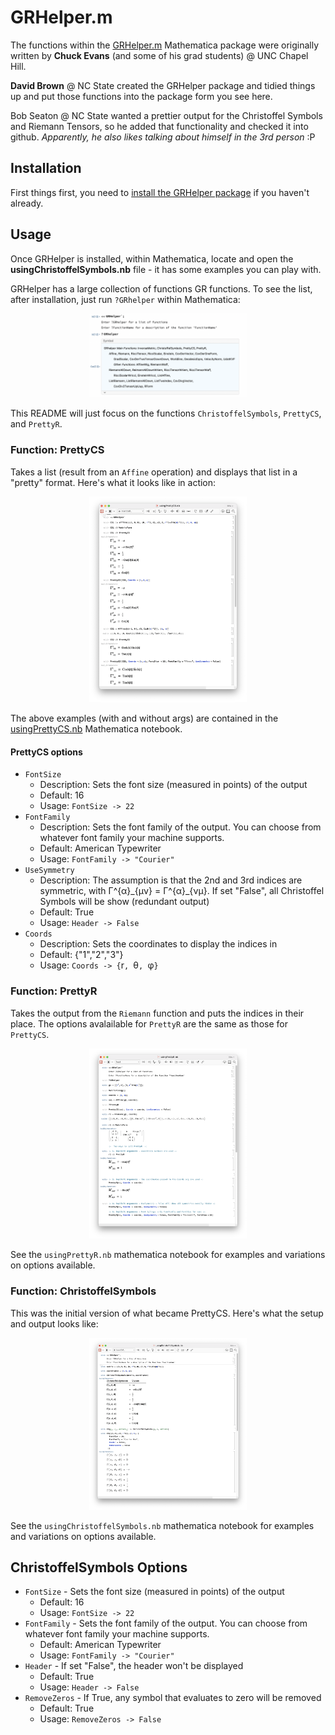 # GRHelper.m

The functions within the [GRHelper.m](./GRHelper.m) Mathematica package were originally written by **Chuck Evans** (and some of his grad students) @ UNC Chapel Hill.

**David Brown** @ NC State created the GRHelper package and tidied things up and put those functions into the package form you see here.

Bob Seaton @ NC State wanted a prettier output for the Christoffel Symbols and Riemann Tensors, so he added that functionality and checked it into github. *Apparently, he also likes talking about himself in the 3rd person* :P 

## Installation

First things first, you need to [install the GRHelper package](README-InstallPackage.md) if you haven't already.

## Usage

Once GRHelper is installed, within Mathematica, locate and open the **usingChristoffelSymbols.nb** file - it has some examples you can play with.

GRHelper has a large collection of functions GR functions. To see the list, after installation, just run ```?GRhelper``` within Mathematica:

<p align="center">
    <img src="images/GRhelper-Functions.png" width=50%>
</p>

This README will just focus on the functions ```ChristoffelSymbols```, ```PrettyCS```, and ```PrettyR```.

### Function: PrettyCS

Takes a list (result from an ```Affine``` operation) and displays that list in a "pretty" format. Here's what it looks like in action:

<p align="center">
    <img src="images/usingPrettyCS.png" width=50%>
</p>

The above examples (with and without args) are contained in the [usingPrettyCS.nb](usingPrettyCS.nb) Mathematica notebook.

#### PrettyCS options

* ```FontSize```
  * Description: Sets the font size (measured in points) of the output
  * Default: 16
  * Usage: ```FontSize -> 22```
* ```FontFamily```
  * Description: Sets the font family of the output. You can choose from whatever font family your machine supports.
  * Default: American Typewriter
  * Usage: ```FontFamily -> "Courier"```
* ```UseSymmetry```
  * Description: The assumption is that the 2nd and 3rd indices are symmetric, with &Gamma;^{&alpha;}\_{&mu;&nu;} = &Gamma;^{&alpha;}\_{&nu;&mu;}.  If set "False", all Christoffel Symbols will be show (redundant output)
  * Default: True
  * Usage: ```Header -> False```
* ```Coords```
  * Description: Sets the coordinates to display the indices in
  * Default: {"1","2","3"}
  * Usage: ```Coords -> {```r```, ```&theta;```, ```&phi;```}```

### Function: PrettyR

Takes the output from the ```Riemann``` function and puts the indices in their place. The options avalailable for ```PrettyR``` are the same as those for ```PrettyCS```.

<p align="center">
    <img src="images/usingPrettyR.png" width=50%>
</p>

See the ```usingPrettyR.nb``` mathematica notebook for examples and variations on options available.

### Function: ChristoffelSymbols

This was the initial version of what became PrettyCS. Here's what the setup and output looks like:

<p align="center">
    <img src="images/usingChristoffelSymbols.png" width=50%>
</p>

See the ```usingChristoffelSymbols.nb``` mathematica notebook for examples and variations on options available.


## ChristoffelSymbols Options

* ```FontSize``` - Sets the font size (measured in points) of the output
  * Default: 16
  * Usage: ```FontSize -> 22```
* ```FontFamily``` - Sets the font family of the output. You can choose from whatever font family your machine supports.
  * Default: American Typewriter
  * Usage: ```FontFamily -> "Courier"```
* ```Header``` - If set "False", the header won't be displayed
  * Default: True
  * Usage: ```Header -> False```
* ```RemoveZeros``` - If True, any symbol that evaluates to zero will be removed
  * Default: True
  * Usage: ```RemoveZeros -> False```
  